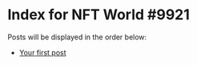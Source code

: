 # Index for NFT World #9921
Posts will be displayed in the order below:

- [Your first post](./001-first.md)

